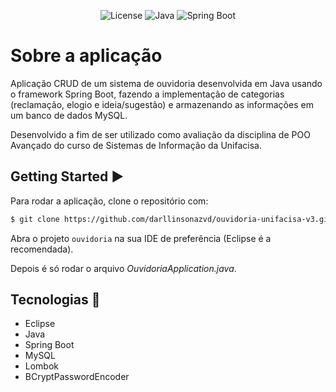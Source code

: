 <p align="center">
  <img alt="License" src="https://img.shields.io/badge/License-MIT-ED8B00?style=for-the-badge">
  <img alt="Java" src="https://img.shields.io/badge/Java-ED8B00?style=for-the-badge&logo=java&logoColor=white">
  <img alt="Spring Boot" src="https://img.shields.io/badge/Spring-6DB33F?style=for-the-badge&logo=spring&logoColor=white">
</p>

# Sobre a aplicação

Aplicação CRUD de um sistema de ouvidoria desenvolvida em Java usando o framework Spring Boot, fazendo a implementação de categorias (reclamação, elogio e ideia/sugestão) e armazenando as informações em um banco de dados MySQL.

Desenvolvido a fim de ser utilizado como avaliação da disciplina de POO Avançado do curso de Sistemas de Informação da Unifacisa.

## Getting Started ▶️

Para rodar a aplicação, clone o repositório com:

```bash
$ git clone https://github.com/darllinsonazvd/ouvidoria-unifacisa-v3.git
```

Abra o projeto `ouvidoria` na sua IDE de preferência (Eclipse é a recomendada).

Depois é só rodar o arquivo _OuvidoriaApplication.java_.

## Tecnologias 🚀

- Eclipse
- Java
- Spring Boot
- MySQL
- Lombok
- BCryptPasswordEncoder

